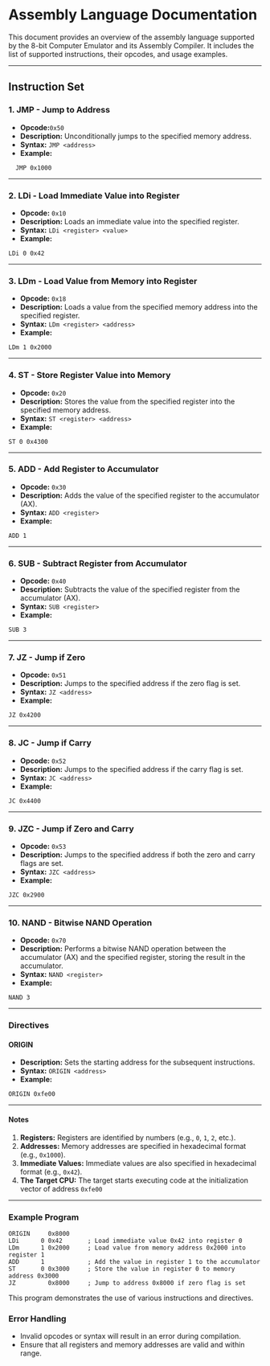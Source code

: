 # Assembly Language Documentation

This document provides an overview of the assembly language supported by the 8-bit Computer Emulator and its Assembly Compiler. It includes the list of supported instructions, their opcodes, and usage examples.

---

## Instruction Set

### 1. **JMP** - Jump to Address

- **Opcode:**`0x50`
- **Description:** Unconditionally jumps to the specified memory address.
- **Syntax:** `JMP <address>`
- **Example:**

```assembly
  JMP 0x1000
```

---

### 2. LDi - Load Immediate Value into Register

- **Opcode:** `0x10`
- **Description:** Loads an immediate value into the specified register.
- **Syntax:** `LDi <register> <value>`
- **Example:**

```assembly
LDi 0 0x42
```

---

### 3. LDm - Load Value from Memory into Register

- **Opcode:** `0x18`
- **Description:** Loads a value from the specified memory address into the specified register.
- **Syntax:** `LDm <register> <address>`
- **Example:**

```assembly
LDm 1 0x2000
```

---

### 4. ST - Store Register Value into Memory

- **Opcode:** `0x20`
- **Description:** Stores the value from the specified register into the specified memory address.
- **Syntax:** `ST <register> <address>`
- **Example:**

```assembly
ST 0 0x4300
```

---

### 5. ADD - Add Register to Accumulator

- **Opcode:** `0x30`
- **Description:** Adds the value of the specified register to the accumulator (AX).
- **Syntax:** `ADD <register>`
- **Example:**

```assembly
ADD 1
```

---

### 6. SUB - Subtract Register from Accumulator

- **Opcode:** `0x40`
- **Description:** Subtracts the value of the specified register from the accumulator (AX).
- **Syntax:** `SUB <register>`
- **Example:**

```assembly
SUB 3
```

---

### 7. JZ - Jump if Zero

- **Opcode:** `0x51`
- **Description:** Jumps to the specified address if the zero flag is set.
- **Syntax:** `JZ <address>`
- **Example:**

```assembly
JZ 0x4200
```

---

### 8. JC - Jump if Carry

- **Opcode:** `0x52`
- **Description:** Jumps to the specified address if the carry flag is set.
- **Syntax:** `JC <address>`
- **Example:**

```assembly
JC 0x4400
```

---

### 9. JZC - Jump if Zero and Carry

- **Opcode:** `0x53`
- **Description:** Jumps to the specified address if both the zero and carry flags are set.
- **Syntax:** `JZC <address>`
- **Example:**

```assembly
JZC 0x2900
```

---

### 10. NAND - Bitwise NAND Operation

- **Opcode:** `0x70`
- **Description:** Performs a bitwise NAND operation between the accumulator (AX) and the specified register, storing the result in the accumulator.
- **Syntax:** `NAND <register>`
- **Example:**

```assembly
NAND 3
```

---

### Directives

#### ORIGIN

- **Description:** Sets the starting address for the subsequent instructions.
- **Syntax:** `ORIGIN <address>`
- **Example:**

```assembly
ORIGIN 0xfe00
```

---

#### Notes

1. **Registers:** Registers are identified by numbers (e.g., `0`, `1`, `2`, etc.).
1. **Addresses:** Memory addresses are specified in hexadecimal format (e.g., `0x1000`).
1. **Immediate Values:** Immediate values are also specified in hexadecimal format (e.g., `0x42`).
1. **The Target CPU:** The target starts executing code at the initialization vector of address `0xfe00`

---

### Example Program

```assembly
ORIGIN     0x8000
LDi      0 0x42       ; Load immediate value 0x42 into register 0
LDm      1 0x2000     ; Load value from memory address 0x2000 into register 1
ADD      1            ; Add the value in register 1 to the accumulator
ST       0 0x3000     ; Store the value in register 0 to memory address 0x3000
JZ         0x8000     ; Jump to address 0x8000 if zero flag is set
```

This program demonstrates the use of various instructions and directives.

### Error Handling

- Invalid opcodes or syntax will result in an error during compilation.
- Ensure that all registers and memory addresses are valid and within range.
